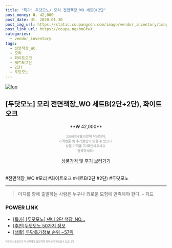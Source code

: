 ```yaml
--- 
title: "특가! 두닷모노/ 모리 전면책장_WO 세트B(2단" 
post_money: ₩. 42,000 
post_date: dt. 2020.01.30 
post_img_url: https://static.coupangcdn.com/image/vendor_inventory/images/2019/01/02/17/5/795d1d6d-a843-4128-a182-378317ae8aae.jpg 
post_link_url: https://coupa.ng/bnGfwX 
categories: 
  - vendor_inventory 
tags: 
  - 전면책장_WO 
  - 모리 
  - 화이트오크 
  - 세트B(2단 
  - 2단) 
  - 두닷모노 
--- 
```

[![foo](https://static.coupangcdn.com/image/vendor_inventory/images/2019/01/02/17/5/795d1d6d-a843-4128-a182-378317ae8aae.jpg)](https://coupa.ng/bnGfwX) 

## [두닷모노] 모리 전면책장_WO 세트B(2단+2단), 화이트오크 
<p style="text-align: center;">**₩ 42,000**</p> 
<p style="text-align: center;"><span style="color: #898c8f; font-family: Georgia,Times,serif; font-size: 0.75em;">2020년01월30일에 작성되어, <br>가격변동 및 추가할인이 있을 수 있으니,<br> 상품 가격을 꼭!확인해주세요.<br>행복하세요~</span> 
</p>	 
<div markdown="0" style="text-align: center;"><a href="https://coupa.ng/bnGfwX" class="btn btn--success">상품가격 및 후기 보러가기</a></div> 
<br><br> 
  #전면책장_WO #모리 #화이트오크 #세트B(2단 #2단) #두닷모노 
<hr> 

> 미지를 향해 출발하는 사람은 누구나 외로운 모험에 만족해야 한다. - 지드 


### POWER LINK

* <a href="https://blog.naver.com/an0733/221790680033" target="_blank">[특가] [두닷모노] 댄디 2단 책장_NO...</a>
* <a href="https://blog.naver.com/fasyy4321/221789611486" target="_blank">[추천]두닷모노 50가지 정보</a>
* <a href="https://blog.naver.com/sakai111/221773684788" target="_blank"> [생활] 두닷특가정보 순위 ~57위</a>

<span style="color: #898c8f; font-family: Georgia,Times,serif; font-size: 0.55em;">파트너스활동으로 작성자에게 일정액의 커미션이 제공될수 있습니다.</span> 
